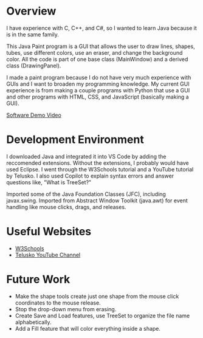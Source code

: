 # Overview

I have experience with C, C++, and C#, so I wanted to learn Java because it is in the same family.

This Java Paint program is a GUI that allows the user to draw lines, shapes, tubes, use different colors, use an eraser, and change the background color. 
All the code is part of one base class (MainWindow) and a derived class (DrawingPanel).

I made a paint program because I do not have very much experience with GUIs and I want to broaden my programming knowledge. My current GUI experience is from making a couple programs with Python that use a GUI and other programs with HTML, CSS, and JavaScript (basically making a GUI).

[Software Demo Video](http://youtube.link.goes.here)

# Development Environment

I downloaded Java and integrated it into VS Code by adding the reccomended extensions. Without the extensions, I probably would have used Eclipse.
I went through the W3Schools tutorial and a YouTube tutorial by Telusko.
I also used Copilot to explain syntax errors and answer questions like, "What is TreeSet?"

Imported some of the Java Foundation Classes (JFC), including javax.swing. 
Imported from Abstract Window Toolkit (java.awt) for event handling like mouse clicks, drags, and releases.

# Useful Websites

- [W3Schools](https://www.w3schools.com/java)
- [Telusko YouTube Channel](https://www.youtube.com/watch?v=dPaUazOJOBc&list=PLsyeobzWxl7pVZdyDXj0arOdTzo4MYekh&index=1)

# Future Work

- Make the shape tools create just one shape from the mouse click coordinates to the mouse release.
- Stop the drop-down menu from erasing.
- Create Save and Load features, use TreeSet to organize the file name alphabetically.
- Add a Fill feature that will color everything inside a shape.